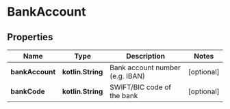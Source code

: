 
# BankAccount

## Properties
Name | Type | Description | Notes
------------ | ------------- | ------------- | -------------
**bankAccount** | **kotlin.String** | Bank account number (e.g. IBAN) |  [optional]
**bankCode** | **kotlin.String** | SWIFT/BIC code of the bank |  [optional]



